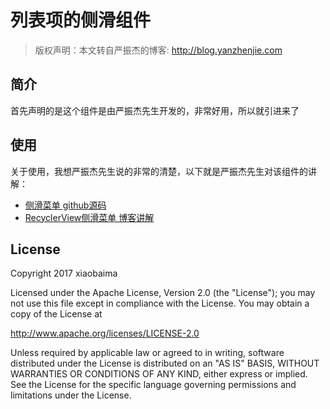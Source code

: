 # 列表项的侧滑组件

> 版权声明：本文转自严振杰的博客: http://blog.yanzhenjie.com

## 简介
首先声明的是这个组件是由严振杰先生开发的，非常好用，所以就引进来了

## 使用

关于使用，我想严振杰先生说的非常的清楚，以下就是严振杰先生对该组件的讲解：

- [侧滑菜单 github源码](https://github.com/yanzhenjie/SwipeRecyclerView)
- [ RecyclerView侧滑菜单  博客讲解](http://blog.csdn.net/yanzhenjie1003/article/details/52115566)





## License

Copyright 2017 xiaobaima

Licensed under the Apache License, Version 2.0 (the "License");
you may not use this file except in compliance with the License.
You may obtain a copy of the License at

   http://www.apache.org/licenses/LICENSE-2.0

Unless required by applicable law or agreed to in writing, software
distributed under the License is distributed on an "AS IS" BASIS,
WITHOUT WARRANTIES OR CONDITIONS OF ANY KIND, either express or implied.
See the License for the specific language governing permissions and
limitations under the License.